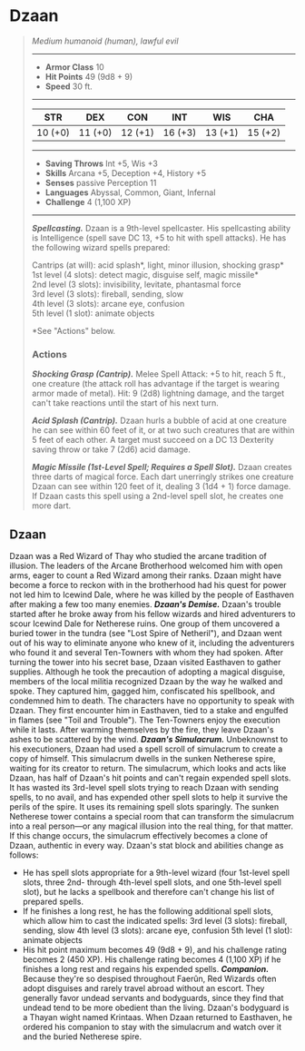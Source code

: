 # Dzaan
>*Medium humanoid (human), lawful evil*
>___
>- **Armor Class** 10
>- **Hit Points** 49 (9d8 + 9)
>- **Speed** 30 ft.
>___
>|STR|DEX|CON|INT|WIS|CHA|
>|:---:|:---:|:---:|:---:|:---:|:---:|
>|10 (+0)|11 (+0)|12 (+1)|16 (+3)|13 (+1)|15 (+2)|
>___
>- **Saving Throws** Int +5, Wis +3
>- **Skills** Arcana +5, Deception +4, History +5
>- **Senses** passive Perception 11
>- **Languages** Abyssal, Common, Giant, Infernal
>- **Challenge** 4 (1,100 XP)
>___
>***Spellcasting.*** Dzaan is a 9th-level spellcaster. His spellcasting ability is Intelligence (spell save DC 13, +5 to hit with spell attacks). He has the following wizard spells prepared:  
>
>Cantrips (at will): acid splash*, light, minor illusion, shocking grasp*  
>1st level (4 slots): detect magic, disguise self, magic missile*  
>2nd level (3 slots): invisibility, levitate, phantasmal force  
>3rd level (3 slots): fireball, sending, slow  
>4th level (3 slots): arcane eye, confusion  
>5th level (1 slot): animate objects  
>
>*See "Actions" below.  
>
>
>### Actions
>***Shocking Grasp (Cantrip).*** Melee Spell Attack: +5 to hit, reach 5 ft., one creature (the attack roll has advantage if the target is wearing armor made of metal). Hit: 9 (2d8) lightning damage, and the target can't take reactions until the start of his next turn.  
>
>***Acid Splash (Cantrip).*** Dzaan hurls a bubble of acid at one creature he can see within 60 feet of it, or at two such creatures that are within 5 feet of each other. A target must succeed on a DC 13 Dexterity saving throw or take 7 (2d6) acid damage.  
>
>***Magic Missile (1st-Level Spell; Requires a Spell Slot).*** Dzaan creates three darts of magical force. Each dart unerringly strikes one creature Dzaan can see within 120 feet of it, dealing 3 (1d4 + 1) force damage. If Dzaan casts this spell using a 2nd-level spell slot, he creates one more dart.
## Dzaan
Dzaan was a Red Wizard of Thay who studied the arcane tradition of illusion. The leaders of the Arcane Brotherhood welcomed him with open arms, eager to count a Red Wizard among their ranks. Dzaan might have become a force to reckon with in the brotherhood had his quest for power not led him to Icewind Dale, where he was killed by the people of Easthaven after making a few too many enemies.
***Dzaan's Demise.*** Dzaan's trouble started after he broke away from his fellow wizards and hired adventurers to scour Icewind Dale for Netherese ruins. One group of them uncovered a buried tower in the tundra (see "Lost Spire of Netheril"), and Dzaan went out of his way to eliminate anyone who knew of it, including the adventurers who found it and several Ten-Towners with whom they had spoken. After turning the tower into his secret base, Dzaan visited Easthaven to gather supplies. Although he took the precaution of adopting a magical disguise, members of the local militia recognized Dzaan by the way he walked and spoke. They captured him, gagged him, confiscated his spellbook, and condemned him to death.
The characters have no opportunity to speak with Dzaan. They first encounter him in Easthaven, tied to a stake and engulfed in flames (see "Toil and Trouble"). The Ten-Towners enjoy the execution while it lasts. After warming themselves by the fire, they leave Dzaan's ashes to be scattered by the wind.
***Dzaan's Simulacrum.*** Unbeknownst to his executioners, Dzaan had used a spell scroll of simulacrum to create a copy of himself. This simulacrum dwells in the sunken Netherese spire, waiting for its creator to return.
The simulacrum, which looks and acts like Dzaan, has half of Dzaan's hit points and can't regain expended spell slots. It has wasted its 3rd-level spell slots trying to reach Dzaan with sending spells, to no avail, and has expended other spell slots to help it survive the perils of the spire. It uses its remaining spell slots sparingly.
The sunken Netherese tower contains a special room that can transform the simulacrum into a real person—or any magical illusion into the real thing, for that matter. If this change occurs, the simulacrum effectively becomes a clone of Dzaan, authentic in every way. Dzaan's stat block and abilities change as follows:
- He has spell slots appropriate for a 9th-level wizard (four 1st-level spell slots, three 2nd- through 4th-level spell slots, and one 5th-level spell slot), but he lacks a spellbook and therefore can't change his list of prepared spells.
- If he finishes a long rest, he has the following additional spell slots, which allow him to cast the indicated spells: 3rd level (3 slots): fireball, sending, slow 4th level (3 slots): arcane eye, confusion 5th level (1 slot): animate objects
- His hit point maximum becomes 49 (9d8 + 9), and his challenge rating becomes 2 (450 XP). His challenge rating becomes 4 (1,100 XP) if he finishes a long rest and regains his expended spells.
***Companion.*** Because they're so despised throughout Faerûn, Red Wizards often adopt disguises and rarely travel abroad without an escort. They generally favor undead servants and bodyguards, since they find that undead tend to be more obedient than the living. Dzaan's bodyguard is a Thayan wight named Krintaas. When Dzaan returned to Easthaven, he ordered his companion to stay with the simulacrum and watch over it and the buried Netherese spire.